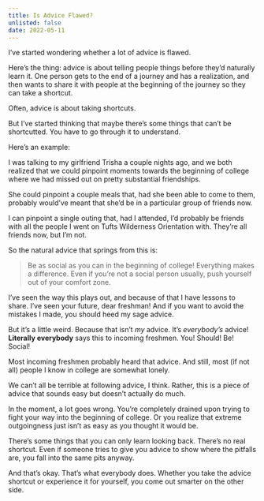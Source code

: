 ```yaml
---
title: Is Advice Flawed?
unlisted: false
date: 2022-05-11
---
```


I’ve started wondering whether a lot of advice is flawed.

Here’s the thing: advice is about telling people things before they’d naturally learn it. One person gets to the end of a journey and has a realization, and then wants to share it with people at the beginning of the journey so they can take a shortcut.

Often, advice is about taking shortcuts.

But I’ve started thinking that maybe there’s some things that can’t be shortcutted. You have to go through it to understand.

Here’s an example:

I was talking to my girlfriend Trisha a couple nights ago, and we both realized that we could pinpoint moments towards the beginning of college where we had missed out on pretty substantial friendships.

She could pinpoint a couple meals that, had she been able to come to them, probably would’ve meant that she’d be in a particular group of friends now.

I can pinpoint a single outing that, had I attended, I’d probably be friends with all the people I went on Tufts Wilderness Orientation with. They’re all friends now, but I’m not.

So the natural advice that springs from this is:

> Be as social as you can in the beginning of college! Everything makes a difference. Even if you’re not a social person usually, push yourself out of your comfort zone.

I’ve seen the way this plays out, and because of that I have lessons to share. I’ve seen your future, dear freshman! And if you want to avoid the mistakes I made, you should heed my sage advice.

But it’s a little weird. Because that isn’t _my_ advice. It’s _everybody’s_ advice! **Literally everybody** says this to incoming freshmen. You! Should! Be! Social!

Most incoming freshmen probably heard that advice. And still, most (if not all) people I know in college are somewhat lonely.

We can’t all be terrible at following advice, I think. Rather, this is a piece of advice that sounds easy but doesn’t actually do much.

In the moment, a lot goes wrong. You’re completely drained upon trying to fight your way into the beginning of college. Or you realize that extreme outgoingness just isn’t as easy as you thought it would be.

There’s some things that you can only learn looking back. There’s no real shortcut. Even if someone tries to give you advice to show where the pitfalls are, you fall into the same pits anyway.

And that’s okay. That’s what everybody does. Whether you take the advice shortcut or experience it for yourself, you come out smarter on the other side.
